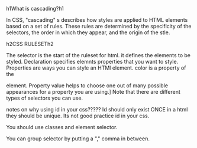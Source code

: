 h1What is cascading?h1

In CSS, "cascading" s describes how styles are applied to HTML elements based on a set of rules. These rules are determined by the specificity of the selectors, the order in which they appear, and the origin of the stle.

h2CSS RULESETh2

The selector is the start of the ruleset for html. it defines the elements to be styled.
Declaration specifies elemnts properties that you want to style.
Properties are ways you can style an HTMl element. color is a property of the <P> element. 
Property value helps to choose one out of many possible appearances for a property you are using.]
Note that there are different types of selectors you can use.


notes on why using id in your css?????
 Id should only exist ONCE in a html they should be unique.
 Its not good practice id in your css.

 You should use classes and element selector.
 
You can group selector by putting a "," comma in between.

